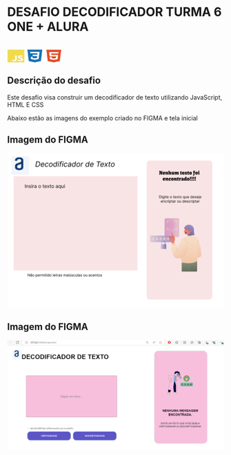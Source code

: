 # DESAFIO DECODIFICADOR TURMA 6 ONE + ALURA

<div style="display: inline_block"><br>
  <img align="center" alt="Taci-Js" height="30" width="40" src="https://raw.githubusercontent.com/devicons/devicon/master/icons/javascript/javascript-plain.svg">
  <img align="center" alt="Taci-Js" height="30" width="40" src="https://raw.githubusercontent.com/devicons/devicon/master/icons/css3/css3-plain.svg">
  <img align="center" alt="Taci-Js" height="30" width="40" src="https://raw.githubusercontent.com/devicons/devicon/master/icons/html5/html5-plain.svg">

</div>

## Descrição do desafio
Este desafio visa construir um decodificador de texto utilizando JavaScript, HTML E CSS

Abaixo estão as imagens do exemplo criado no FIGMA e tela inicial

##

## Imagem do FIGMA

<p align="center">
  <img src="img.png" width="750" title="FIGMA">
  
</p>

##

## Imagem do FIGMA

<p align="center">
  <img src="tela_inicial.png" width="750" title="FIGMA">
  
</p>

##
